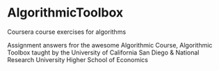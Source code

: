 # AlgorithmicToolbox
Coursera course exercises for algorithms

Assignment answers fror the awesome Algorithmic Course, Algorithmic Toolbox taught by 
the University of California San Diego & National Research University Higher School of Economics


